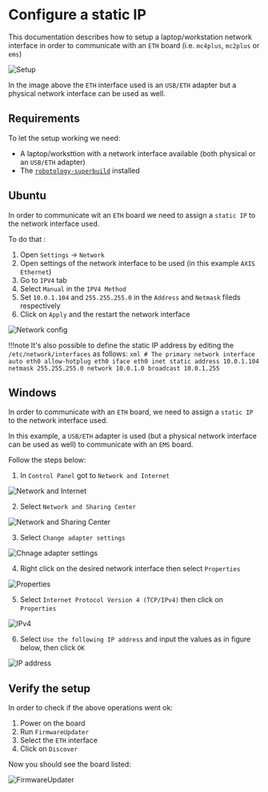 # Configure a static IP
This documentation describes how to setup a laptop/workstation network interface in order to communicate with an `ETH` board (i.e. `mc4plus`, `mc2plus` or `ems`)

![Setup](./img/img-1.png)

In the image above the `ETH` interface used is an `USB/ETH` adapter but a physical network interface can be used as well.

## Requirements
To let the setup working we need:

-  A laptop/worksttion with a network interface available (both physical or an `USB/ETH` adapter)
-  The [`robotology-superbuild`](https://github.com/robotology/robotology-superbuild) installed

## Ubuntu
In order to communicate wit an `ETH` board we need to assign a `static IP` to the network interface used.

To do that :

1. Open `Settings` -> `Network`
2. Open settings of the network interface to be used (in this example `AXIS Ethernet`)
3. Go to `IPV4` tab
4. Select `Manual` in the `IPV4 Method`
5. Set `10.0.1.104` and `255.255.255.0` in the `Address` and `Netmask` fileds respectively
6. Click on `Apply` and the restart the network interface

![Network config](./img/img-2.png)

!!!note
    It's also possible to define the static IP address by editing the `/etc/network/interfaces` as follows:
    ```xml
        # The primary network interface
            auto eth0
            allow-hotplug eth0
            iface eth0 inet static
            address 10.0.1.104
            netmask 255.255.255.0
            network 10.0.1.0
            broadcast 10.0.1.255
    ```

## Windows
In order to communicate with an `ETH` board, we need to assign a `static IP` to the network interface used.

In this example, a `USB/ETH` adapter is used (but a physical network interface can be used as well) to communicate with an `EMS` board.

Follow the steps below:

1. In `Control Panel` got to `Network and Internet`

![Network and Internet](img/network-setup-1.png)

2. Select `Network and Sharing Center` 

![Network and Sharing Center](img/network-setup-2.png)

3. Select `Change adapter settings` 

![Chnage adapter settings](img/network-setup-3.png)

4. Right click on the desired network interface then select `Properties`

![Properties](img/network-setup-4.png)

5. Select `Internet Protocol Version 4 (TCP/IPv4)` then click on `Properties`

![IPv4](img/network-setup-5.png)

6. Select `Use the following IP address` and input the values as in figure below, then click `OK`

![IP address](img/network-setup-6.png)

## Verify the setup
In order to check if the above operations went ok:

1. Power on the board
2. Run `FirmwareUpdater`
3. Select the `ETH` interface
4. Click on `Discover`

Now you should see the board listed:

![FirmwareUpdater](./img/img-3.png)
